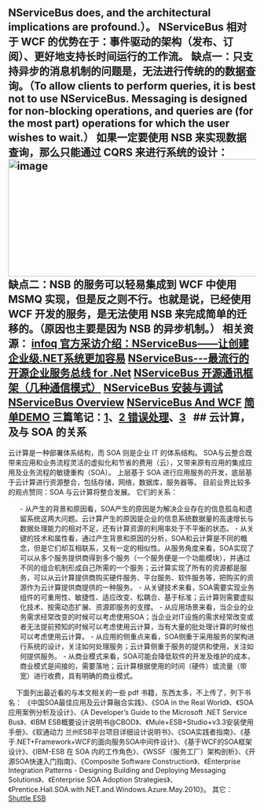 ## NServiceBus does, and the architectural implications are profound.）。  NServiceBus 相对于 WCF 的优势在于：事件驱动的架构（发布、订阅）、更好地支持长时间运行的工作流。  缺点一：只支持异步的消息机制的问题是，无法进行传统的的数据查询。（To allow clients to perform queries, it is best not to use NServiceBus. Messaging is designed for non-blocking operations, and queries are (for the most part) operations for which the user wishes to wait.）  如果一定要使用 NSB 来实现数据查询，那么只能通过 CQRS 来进行系统的设计：  <a href="https://images0.cnblogs.com/blog/33907/201406/041045084588184.png"><img title="image" style="border-width: 0; display: inline" border="0" alt="image" src="https://images0.cnblogs.com/blog/33907/201406/041045088337369.png" width="553" height="239"></a>  缺点二：NSB 的服务可以轻易集成到 WCF 中使用 MSMQ 实现，但是反之则不行。也就是说，已经使用 WCF 开发的服务，是无法使用 NSB 来完成简单的迁移的。（原因也主要是因为 NSB 的异步机制。）  相关资源：  <a href="http://www.infoq.com/cn/news/2007/09/nservicebus" target="_blank">infoq 官方采访介绍：NServiceBus——让创建企业级.NET系统更加容易</a>  <a href="http://www.cnblogs.com/Leo_wl/archive/2010/11/19/1881410.html" target="_blank">NServiceBus---最流行的开源企业服务总线 for .Net</a>  <a href="http://www.cnblogs.com/Leo_wl/archive/2011/12/26/2302667.html">NServiceBus 开源通讯框架（几种通信模式）</a>  <a href="http://www.cnblogs.com/Leo_wl/archive/2011/12/26/2302360.html">NServiceBus 安装与调试</a>  <a href="http://docs.particular.net/nservicebus/overview" target="_blank">NServiceBus Overview</a>  <a href="http://docs.particular.net/nservicebus/nservicebus-and-wcf" target="_blank">NServiceBus And WCF</a>  <a href="http://www.cnblogs.com/lipu/archive/2010/11/16/soa_nservicebus.html">简单DEMO</a>  三篇笔记：<a href="http://www.cnblogs.com/zhangweichao/archive/2013/03/28/2986871.html">1</a>、<a href="http://www.cnblogs.com/zhangweichao/archive/2013/03/21/2973535.html">2 错误处理</a>、<a href="http://www.cnblogs.com/zhangweichao/archive/2013/03/21/2973924.html">3</a>  &nbsp;  ## 云计算，及与 SOA 的关系

  云计算是一种部署体系结构，而 SOA 则是企业 IT 的体系结构。  SOA与云整合既带来应用和业务流程灵活的虚拟化和节省的费用（云），又带来原有应用的集成应用及业务流程的敏捷重构（SOA）。  上层基于 SOA 进行应用服务的开发，底层基于云计算进行资源整合，包括存储，网络，数据库，服务器等。  目前业界比较多的观点赞同：SOA 与云计算将整合发展。  它们的关系：  <ol>   - 从产生的背景和原因看，SOA产生的原因是为解决企业存在的信息孤岛和遗留系统这两大问题。云计算产生的原因是企业的信息系统数据量的高速增长与数据处理能力的相对不足，还有计算资源的利用率处于不平衡的状态。     - 从关键的技术和属性看，通过产生背景和原因的分析，SOA和云计算是不同的概念，但是它们却互相联系，又有一定的相似性。从服务角度来看，SOA实现了可以从多个服务提供商得到多个服务（一个服务便是一个功能模块），并通过不同的组合机制形成自己所需的一个服务；云计算实现了所有的资源都是服务，可以从云计算提供商购买硬件服务、平台服务、软件服务等，把购买的资源作为云计算提供商提供的一种服务。     - 从关键技术来看，SOA需要实现业务组件的可重用性、敏捷性、适应改变、松耦合、基于标准；云计算则需要虚拟化技术、按需动态扩展、资源即服务的支撑。     - 从应用场景来看，当企业的业务需求经常改变的时候可以考虑使用SOA；当企业对IT设施的需求经常改变或者无法提前预知的时候可以考虑使用云计算，当有大量的批处理计算的时候也可以考虑使用云计算。     - 从应用的侧重点来看，SOA侧重于采用服务的架构进行系统的设计，关注如何处理服务；云计算侧重于服务的提供和使用，关注如何提供服务。     - 从商业模式来看，SOA可能会降低软件的开发及维护的成本，商业模式是间接的，需要落地；云计算根据使用的时间（硬件）或流量（带宽）进行收费，具有明确的商业模式。  </ol>  &nbsp;  &nbsp;  下面列出最近看的与本文相关的一些 pdf 书籍，东西太多，不上传了，列下书名：  《中国SOA最佳应用及云计算融合实践》、《SOA in the Real World》、《SOA应用案例分析及设计》、《A Developer’s Guide to the Microsoft .NET Service Bus》、《IBM ESB概要设计说明书@CBOD》、《Mule+ESB+Studio+v3.3安装使用手册》、《软通动力 兰州ESB平台项目详细设计说明书》、《SOA实践者指南》、《基于.NET+Framework+WCF的面向服务SOA中间件设计》、《基于WCF的SOA框架设计》、《IBM-ESB 在 SOA 内的工作角色》、《WSSF（服务工厂）架构剖析》、《开源SOA快速入门指南》、《Composite Software Construction》、《Enterprise Integration Patterns - Designing Building and Deploying Messaging Solutions》、《Enterprise SOA Adoption Strategies》、《Prentice.Hall.SOA.with.NET.and.Windows.Azure.May.2010》。  其它：  <a href="http://shuttle.github.io/shuttle-esb/architecture/index.html" target="_blank">Shuttle ESB</a>